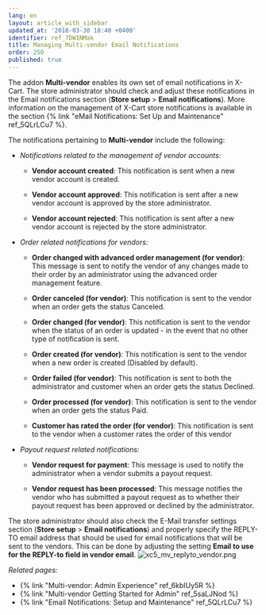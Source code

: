 ```yaml
---
lang: en
layout: article_with_sidebar
updated_at: '2018-03-30 18:40 +0400'
identifier: ref_7DW1NMak
title: Managing Multi-vendor Email Notifications
order: 250
published: true
---
```

The addon **Multi-vendor** enables its own set of email notifications in X-Cart. The store administrator should check and adjust these notifications in the Email notifications section (**Store setup** > **Email notifications**). More information on the management of X-Cart store notifications is available in the section {% link "eMail Notifications: Set Up and Maintenance" ref_5QLrLCu7 %}.

The notifications pertaining to **Multi-vendor** include the following:


* _Notifications related to the management of vendor accounts:_

     * **Vendor account created**: This notification is sent when a new vendor account is created.
   
     * **Vendor account approved**: This notification is sent after a new vendor account is approved by the store administrator.
    
     * **Vendor account rejected**: This notification is sent after a new vendor account is rejected by the store administrator.


* _Order related notifications for vendors:_

    * **Order changed with advanced order management (for vendor)**: This message is sent to notify the vendor of any changes made to their order by an administrator using the advanced order management feature.
   
    * **Order canceled (for vendor)**: This notification is sent to the vendor when an order gets the status Canceled.
   
    * **Order changed (for vendor)**: This notification is sent to the vendor when the status of an order is updated - in the event that no other type of notification is sent.
   
    * **Order created (for vendor)**: This notification is sent to the vendor when a new order is created (Disabled by default).
   
    * **Order failed (for vendor)**: This notification is sent to both the administrator and customer when an order gets the status Declined.
   
    * **Order processed (for vendor)**: This notification is sent to the vendor when an order gets the status Paid.
   
    * **Customer has rated the order (for vendor)**: This notification is sent to the vendor when a customer rates the order of this vendor


* _Payout request related notifications:_

    * **Vendor request for payment**: This message is used to notify the administrator when a vendor submits a payout request.
   
    * **Vendor request has been processed**: This message notifies the vendor who has submitted a payout request as to whether their payout request has been approved or declined by the administrator.


The store administrator should also check the E-Mail transfer settings section (**Store setup** > **Email notifications**) and properly specify the REPLY-TO email address that should be used for email notifications that will be sent to the vendors. This can be done by adjusting the setting **Email to use for the REPLY-to field in vendor email**. 
   ![xc5_mv_replyto_vendor.png]({{site.baseurl}}/attachments/ref_7DW1NMak/xc5_mv_replyto_vendor.png)



_Related pages:_
   
   * {% link "Multi-vendor: Admin Experience" ref_6kbIUy5R %}
   * {% link "Multi-vendor Getting Started for Admin" ref_5saLJNod %}
   * {% link "Email Notifications: Setup and Maintenance" ref_5QLrLCu7 %}
